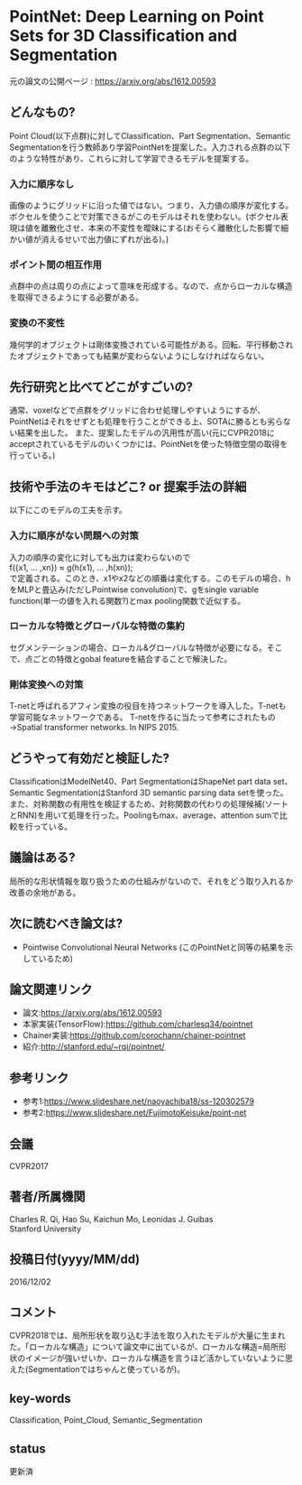 # PointNet: Deep Learning on Point Sets for 3D Classification and Segmentation

元の論文の公開ページ : https://arxiv.org/abs/1612.00593

## どんなもの?
Point Cloud(以下点群)に対してClassification、Part Segmentation、Semantic Segmentationを行う教師あり学習PointNetを提案した。入力される点群の以下のような特性があり、これらに対して学習できるモデルを提案する。

### 入力に順序なし
画像のようにグリッドに沿った値ではない。つまり、入力値の順序が変化する。ボクセルを使うことで対策できるがこのモデルはそれを使わない。(ボクセル表現は値を離散化させ、本来の不変性を曖昧にする(おそらく離散化した影響で細かい値が消えるせいで出力値にずれが出る)。)

### ポイント間の相互作用
点群中の点は周りの点によって意味を形成する。なので、点からローカルな構造を取得できるようにする必要がある。

### 変換の不変性
幾何学的オブジェクトは剛体変換されている可能性がある。回転、平行移動されたオブジェクトであっても結果が変わらないようにしなければならない。

## 先行研究と比べてどこがすごいの?
通常、voxelなどで点群をグリッドに合わせ処理しやすいようにするが、PointNetはそれをせずとも処理を行うことができる上、SOTAに勝るとも劣らない結果を出した。
また、提案したモデルの汎用性が高い(元にCVPR2018にacceptされているモデルのいくつかには、PointNetを使った特徴空間の取得を行っている。)

## 技術や手法のキモはどこ? or 提案手法の詳細
以下にこのモデルの工夫を示す。

### 入力に順序がない問題への対策
入力の順序の変化に対しても出力は変わらないので  
f({x1, … ,xn}) ≈ g(h(x1), … ,h(xn));  
で定義される。このとき、x1やx2などの順番は変化する。このモデルの場合、hをMLPと畳込み(ただしPointwise convolution)で、gをsingle variable function(単一の値を入れる関数?)とmax pooling関数で近似する。

### ローカルな特徴とグローバルな特徴の集約
セグメンテーションの場合、ローカル&グローバルな特徴が必要になる。そこで、点ごとの特徴とgobal featureを結合することで解決した。

### 剛体変換への対策
T-netと呼ばれるアフィン変換の役目を持つネットワークを導入した。T-netも学習可能なネットワークである。
T-netを作るに当たって参考にされたもの→Spatial transformer networks. In NIPS 2015.

## どうやって有効だと検証した?
ClassificationはModelNet40、Part SegmentationはShapeNet part data set、Semantic SegmentationはStanford 3D semantic parsing data setを使った。また、対称関数の有用性を検証するため、対称関数の代わりの処理候補(ソートとRNN)を用いて処理を行った。Poolingもmax、average、attention sumで比較を行っている。

## 議論はある?
局所的な形状情報を取り扱うための仕組みがないので、それをどう取り入れるか改善の余地がある。

## 次に読むべき論文は?
- Pointwise Convolutional Neural Networks (このPointNetと同等の結果を示しているため)

## 論文関連リンク
- 論文:https://arxiv.org/abs/1612.00593  
- 本家実装(TensorFlow):https://github.com/charlesq34/pointnet  
- Chainer実装:https://github.com/corochann/chainer-pointnet  
- 紹介:http://stanford.edu/~rqi/pointnet/  

## 参考リンク
- 参考1:https://www.slideshare.net/naoyachiba18/ss-120302579  
- 参考2:https://www.slideshare.net/FujimotoKeisuke/point-net

## 会議
CVPR2017

## 著者/所属機関
Charles R. Qi, Hao Su, Kaichun Mo,  Leonidas J. Guibas  
Stanford University 

## 投稿日付(yyyy/MM/dd)
2016/12/02

## コメント
CVPR2018では、局所形状を取り込む手法を取り入れたモデルが大量に生まれた。「ローカルな構造」について論文中に出ているが、ローカルな構造=局所形状のイメージが強いせいか、ローカルな構造を言うほど活かしていないように思えた(Segmentationではちゃんと使っているが)。

## key-words
Classification, Point_Cloud, Semantic_Segmentation

## status
更新済